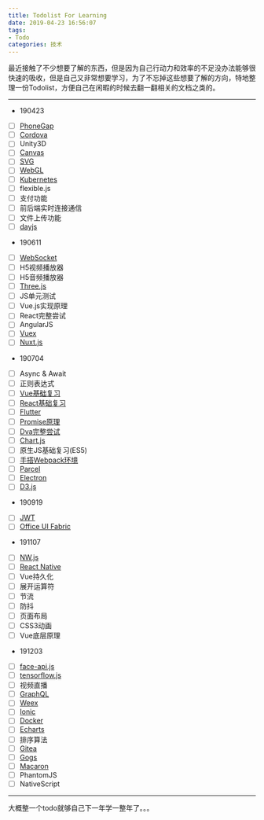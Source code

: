 ```yaml
---
title: Todolist For Learning
date: 2019-04-23 16:56:07
tags:
- Todo
categories: 技术
---
```


最近接触了不少想要了解的东西，但是因为自己行动力和效率的不足没办法能够很快速的吸收，但是自己又非常想要学习，为了不忘掉这些想要了解的方向，特地整理一份Todolist，方便自己在闲暇的时候去翻一翻相关的文档之类的。

<!-- more -->

---

* 190423

- [ ] [PhoneGap](https://phonegap.com/)
- [ ] [Cordova](https://cordova.apache.org/)
- [ ] Unity3D
- [ ] [Canvas](https://developer.mozilla.org/zh-CN/docs/Web/API/Canvas_API)
- [ ] [SVG](https://developer.mozilla.org/zh-CN/docs/Web/SVG)
- [ ] [WebGL](https://developer.mozilla.org/zh-CN/docs/Web/API/WebGL_API)
- [ ] [Kubernetes](https://kubernetes.io/)
- [ ] flexible.js
- [ ] 支付功能
- [ ] 前后端实时连接通信
- [ ] 文件上传功能
- [ ] [dayjs](https://github.com/iamkun/dayjs)

* 190611

- [ ] [WebSocket](https://developer.mozilla.org/zh-CN/docs/Web/API/WebSocket)
- [ ] H5视频播放器
- [ ] H5音频播放器
- [ ] [Three.js](https://threejs.org/)
- [ ] JS单元测试
- [ ] Vue.js实现原理
- [ ] React完整尝试
- [ ] AngularJS
- [ ] [Vuex](https://vuex.vuejs.org/)
- [ ] [Nuxt.js](https://zh.nuxtjs.org/)

* 190704

- [ ] Async & Await
- [ ] 正则表达式
- [ ] [Vue基础复习](https://cn.vuejs.org/)
- [ ] [React基础复习](https://react.docschina.org/)
- [ ] [Flutter](https://flutterchina.club/)
- [ ] [Promise原理](https://developer.mozilla.org/zh-CN/docs/Web/JavaScript/Reference/Global_Objects/Promise)
- [ ] [Dva完整尝试](https://dvajs.com/)
- [ ] [Chart.js](http://chartjs.cn/)
- [ ] 原生JS基础复习(ES5)
- [ ] [手搭Webpack环境](https://www.webpackjs.com/)
- [ ] [Parcel](https://parceljs.org/)
- [ ] [Electron](https://electronjs.org/)
- [ ] [D3.js](https://d3js.org/)

* 190919

- [ ] [JWT](https://jwt.io/)
- [ ] [Office UI Fabric](https://developer.microsoft.com/en-us/fabric/#/)

* 191107

- [ ] [NW.js](https://nwjs.io/)
- [ ] [React Native](https://reactnative.cn/)
- [ ] Vue持久化
- [ ] 展开运算符
- [ ] 节流
- [ ] 防抖
- [ ] 页面布局
- [ ] CSS3动画
- [ ] Vue底层原理

* 191203

- [ ] [face-api.js](https://github.com/justadudewhohacks/face-api.js)
- [ ] [tensorflow.js](https://tensorflow.google.cn/js/)
- [ ] 视频直播
- [ ] [GraphQL](https://graphql.org/)
- [ ] [Weex](https://weex.apache.org/zh/)
- [ ] [Ionic](https://ionicframework.com/)
- [ ] [Docker](https://www.docker.com/)
- [ ] [Echarts](https://www.echartsjs.com/zh/index.html)
- [ ] 排序算法
- [ ] [Gitea](https://gitea.io/)
- [ ] [Gogs](https://gogs.io/)
- [ ] [Macaron](https://go-macaron.com/)
- [ ] PhantomJS
- [ ] NativeScript

---

大概整一个todo就够自己下一年学一整年了。。。